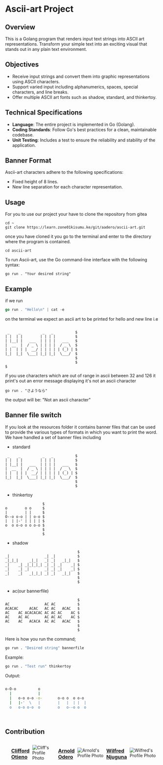 # Ascii-art Project

## Overview

This is a Golang  program that renders input text strings into ASCII art representations. Transform your simple text into an exciting visual that stands out in any plain text environment.

## Objectives

- Receive input strings and convert them into graphic representations using ASCII characters.
- Support varied input including alphanumerics, spaces, special characters, and line breaks.
- Offer multiple ASCII art fonts such as shadow, standard, and thinkertoy.

## Technical Specifications

- **Language**: The entire project is implemented in Go (Golang).
- **Coding Standards**: Follow Go's best practices for a clean, maintainable codebase.
- **Unit Testing**: Includes a test to ensure the reliability and stability of the application.

## Banner Format

Ascii-art characters adhere to the following specifications:

- Fixed height of 8 lines.
- New line separation for each character representation.

## Usage
For you to use our project your have to clone the repository from gitea 

```shell
cd ~
git clone https://learn.zone01kisumu.ke/git/aadero/ascii-art.git
```

once you have cloned it you go to the terminal and enter to the directory where the program is contained.

```shell
cd ascii-art
```
To run Ascii-art, use the Go command-line interface with the following syntax:

```shell
go run . "Your desired string"
```

## Example

if we run 
```go
go run . "Hello\n" | cat -e
```
on the terminal we expect an ascii art to be printed for hello and new line i.e
```

 _    _          _   _          $
| |  | |        | | | |         $
| |__| |   ___  | | | |   ___   $
|  __  |  / _ \ | | | |  / _ \  $
| |  | | |  __/ | | | | | (_) | $
|_|  |_|  \___| |_| |_|  \___/  $
                                $
                                $
$
```

if you use characters which are out of range in ascii between 32 and 126 it print's out an error message displaying it's not an ascii character
```shell
go run . "さようなら" 
```
the output will be: "Not an ascii character"


## Banner file switch
If you look at the resources folder it contains banner files that can be used to provide the various types of formats in which you want to print the word. We have handled a set of banner files including 


* standard
``` 
 _    _          _   _          $
| |  | |        | | | |         $
| |__| |   ___  | | | |   ___   $
|  __  |  / _ \ | | | |  / _ \  $
| |  | | |  __/ | | | | | (_) | $
|_|  |_|  \___| |_| |_|  \___/  $
                                $
                                $
```

 * thinkertoy
```
                 $
o        o o     $
|        | |     $
O--o o-o | | o-o $
|  | |-' | | | | $
o  o o-o o o o-o $
                 $
                 $
```
* shadow
```
                                 $
_|                _| _|          $
_|_|_|     _|_|   _| _|   _|_|   $
_|    _| _|_|_|_| _| _| _|    _| $
_|    _| _|       _| _| _|    _| $
_|    _|   _|_|_| _| _|   _|_|   $
                                 $
                                 $
```
* ac(our bannerfile)
```
                                 $
AC                AC AC          $
ACACAC     ACAC   AC AC   ACAC   $
AC    AC ACACACAC AC AC AC    AC $
AC    AC AC       AC AC AC    AC $
AC    AC   ACACA  AC AC   ACAC   $
                                 $
                                 $
```

Here is how you run the command;
```bash
go run . "Desired string" bannerfile
```
Example:
```bash
go run . "Test run" thinkertoy
```
Output:
```bash
                                      
o-O-o          o                      
  |            |                      
  |   o-o o-o -o-       o-o o  o o-o  
  |   |-'  \   |        |   |  | |  | 
  o   o-o o-o  o        o   o--o o  o 
                                      
                                      
```

## Contribution

<div style="display: flex; justify-content: space-around; align-items: center;">
<div style ="text-align: center; margin: 10px;">
</div>

### [Clifford Otieno](https://learn.zone01kisumu.ke/git/cliffootieno)
![Cliff's Profile Photo](https://learn.zone01kisumu.ke/git/avatars/7c3793c3fac1a5908d1646d153555890?size=870)

### [Arnold Odero](https://learn.zone01kisumu.ke/git/aadero)
![Arnold's Profile Photo](https://learn.zone01kisumu.ke/git/avatars/3b0994024734dea36638192cb212b8f1?size=870)

### [Wilfred Njuguna](https://learn.zone01kisumu.ke/git/wnjuguna)
![Wilfred's Profile Photo](https://learn.zone01kisumu.ke/git/avatars/c9b7b96426b4781d5a16fef462551fb5?size=870)

